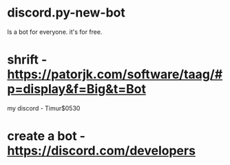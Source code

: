 # discord.py-new-bot
Is a bot for everyone. it's for free.

# shrift - https://patorjk.com/software/taag/#p=display&f=Big&t=Bot

my discord - Timur$0530

# create a bot - https://discord.com/developers
